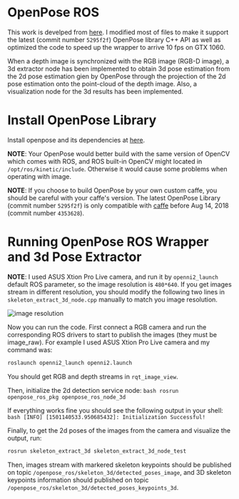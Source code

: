 OpenPose ROS
============

This work is develped from [here](https://github.com/stevenjj/openpose_ros). I modified most of files to make it support the latest (commit number `5295f2f`) OpenPose library C++ API as well as optimized the code to speed up the wrapper to arrive 10 fps on GTX 1060.

When a depth image is synchronized with the RGB image (RGB-D image), a 3d extractor node has been implemented to obtain 3d pose estimation from the 2d pose estimation gien by OpenPose through the projection of the 2d pose estimation onto the point-cloud of the depth image. Also, a visualization node for the 3d results has been implemented.

# Install OpenPose Library
Install openpose and its dependencies at [here](https://github.com/CMU-Perceptual-Computing-Lab/openpose/blob/master/doc/installation.md).
  
**NOTE**: Your OpenPose would better build with the same version of OpenCV which comes with ROS, and ROS built-in OpenCV might located in `/opt/ros/kinetic/include`. Otherwise it would cause some problems when operating with image.

**NOTE**: If you choose to build OpenPose by your own custom caffe, you should be careful with your caffe's version. The latest OpenPose Library (commit number `5295f2f`) is only compatible with [caffe](https://github.com/BVLC/caffe) before Aug 14, 2018 (commit number `4353628`).

# Running OpenPose ROS Wrapper and 3d Pose Extractor
**NOTE**: I used ASUS Xtion Pro Live camera, and run it by `openni2_launch` default ROS parameter, so the image resolution is `480*640`. If you get images stream in different resolution, you should modify the following two lines in `skeleton_extract_3d_node.cpp` manually to match you image resolution.
    
![image resolution](https://github.com/msr-peng/openpose_ros/blob/master/images/resolution.png)
    
Now you can run the code. First connect a RGB camera and run the corresponding ROS drivers to start to publish the images (they must be image_raw). For example I used ASUS Xtion Pro Live camera and my command was:
   ```bash
   roslaunch openni2_launch openni2.launch
   ```
You should get RGB and depth streams in `rqt_image_view`.
    
Then, initialize the 2d detection service node:
    ```bash
    rosrun openpose_ros_pkg openpose_ros_node_3d
    ```
    
If everything works fine you should see the following output in your shell:
    ```bash
    [INFO] [1501140533.950685432]: Initialization Successful!
    ```
    
Finally, to get the 2d poses of the images from the camera and visualize the output, run:
   ```bash
   rosrun skeleton_extract_3d skeleton_extract_3d_node_test
   ```
Then, images stream with markered skeleton keypoints should be published on topic `/openpose_ros/skeleton_3d/detected_poses_image`, and 3D skeleton keypoints information should published on topic `/openpose_ros/skeleton_3d/detected_poses_keypoints_3d`.
